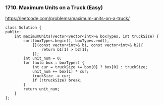 ### 1710. Maximum Units on a Truck (Easy)

https://leetcode.com/problems/maximum-units-on-a-truck/

```
class Solution {
public:
    int maximumUnits(vector<vector<int>>& boxTypes, int truckSize) {
        sort(boxTypes.begin(), boxTypes.end(), 
            [](const vector<int>& b1, const vector<int>& b2){
                return b1[1] > b2[1];
            });
        int unit_num = 0;
        for (auto box : boxTypes) {
            int cur = truckSize >= box[0] ? box[0] : truckSize;
            unit_num += box[1] * cur;
            truckSize -= cur;
            if (!truckSize) break;
        }
        return unit_num;
    }
};
```
